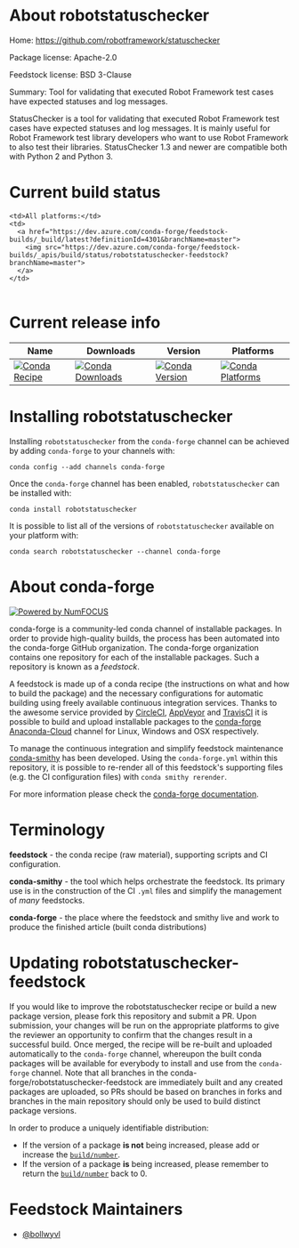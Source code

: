 About robotstatuschecker
========================

Home: https://github.com/robotframework/statuschecker

Package license: Apache-2.0

Feedstock license: BSD 3-Clause

Summary: Tool for validating that executed Robot Framework test cases have expected
statuses and log messages.


StatusChecker is a tool for validating that executed Robot Framework test
cases have expected statuses and log messages. It is mainly useful for
Robot Framework test library developers who want to use Robot Framework to
also test their libraries. StatusChecker 1.3 and newer are compatible both
with Python 2 and Python 3.


Current build status
====================


<table><tr>
    
    <td>All platforms:</td>
    <td>
      <a href="https://dev.azure.com/conda-forge/feedstock-builds/_build/latest?definitionId=4301&branchName=master">
        <img src="https://dev.azure.com/conda-forge/feedstock-builds/_apis/build/status/robotstatuschecker-feedstock?branchName=master">
      </a>
    </td>
  </tr>
</table>

Current release info
====================

| Name | Downloads | Version | Platforms |
| --- | --- | --- | --- |
| [![Conda Recipe](https://img.shields.io/badge/recipe-robotstatuschecker-green.svg)](https://anaconda.org/conda-forge/robotstatuschecker) | [![Conda Downloads](https://img.shields.io/conda/dn/conda-forge/robotstatuschecker.svg)](https://anaconda.org/conda-forge/robotstatuschecker) | [![Conda Version](https://img.shields.io/conda/vn/conda-forge/robotstatuschecker.svg)](https://anaconda.org/conda-forge/robotstatuschecker) | [![Conda Platforms](https://img.shields.io/conda/pn/conda-forge/robotstatuschecker.svg)](https://anaconda.org/conda-forge/robotstatuschecker) |

Installing robotstatuschecker
=============================

Installing `robotstatuschecker` from the `conda-forge` channel can be achieved by adding `conda-forge` to your channels with:

```
conda config --add channels conda-forge
```

Once the `conda-forge` channel has been enabled, `robotstatuschecker` can be installed with:

```
conda install robotstatuschecker
```

It is possible to list all of the versions of `robotstatuschecker` available on your platform with:

```
conda search robotstatuschecker --channel conda-forge
```


About conda-forge
=================

[![Powered by NumFOCUS](https://img.shields.io/badge/powered%20by-NumFOCUS-orange.svg?style=flat&colorA=E1523D&colorB=007D8A)](http://numfocus.org)

conda-forge is a community-led conda channel of installable packages.
In order to provide high-quality builds, the process has been automated into the
conda-forge GitHub organization. The conda-forge organization contains one repository
for each of the installable packages. Such a repository is known as a *feedstock*.

A feedstock is made up of a conda recipe (the instructions on what and how to build
the package) and the necessary configurations for automatic building using freely
available continuous integration services. Thanks to the awesome service provided by
[CircleCI](https://circleci.com/), [AppVeyor](https://www.appveyor.com/)
and [TravisCI](https://travis-ci.org/) it is possible to build and upload installable
packages to the [conda-forge](https://anaconda.org/conda-forge)
[Anaconda-Cloud](https://anaconda.org/) channel for Linux, Windows and OSX respectively.

To manage the continuous integration and simplify feedstock maintenance
[conda-smithy](https://github.com/conda-forge/conda-smithy) has been developed.
Using the ``conda-forge.yml`` within this repository, it is possible to re-render all of
this feedstock's supporting files (e.g. the CI configuration files) with ``conda smithy rerender``.

For more information please check the [conda-forge documentation](https://conda-forge.org/docs/).

Terminology
===========

**feedstock** - the conda recipe (raw material), supporting scripts and CI configuration.

**conda-smithy** - the tool which helps orchestrate the feedstock.
                   Its primary use is in the construction of the CI ``.yml`` files
                   and simplify the management of *many* feedstocks.

**conda-forge** - the place where the feedstock and smithy live and work to
                  produce the finished article (built conda distributions)


Updating robotstatuschecker-feedstock
=====================================

If you would like to improve the robotstatuschecker recipe or build a new
package version, please fork this repository and submit a PR. Upon submission,
your changes will be run on the appropriate platforms to give the reviewer an
opportunity to confirm that the changes result in a successful build. Once
merged, the recipe will be re-built and uploaded automatically to the
`conda-forge` channel, whereupon the built conda packages will be available for
everybody to install and use from the `conda-forge` channel.
Note that all branches in the conda-forge/robotstatuschecker-feedstock are
immediately built and any created packages are uploaded, so PRs should be based
on branches in forks and branches in the main repository should only be used to
build distinct package versions.

In order to produce a uniquely identifiable distribution:
 * If the version of a package **is not** being increased, please add or increase
   the [``build/number``](https://conda.io/docs/user-guide/tasks/build-packages/define-metadata.html#build-number-and-string).
 * If the version of a package **is** being increased, please remember to return
   the [``build/number``](https://conda.io/docs/user-guide/tasks/build-packages/define-metadata.html#build-number-and-string)
   back to 0.

Feedstock Maintainers
=====================

* [@bollwyvl](https://github.com/bollwyvl/)

